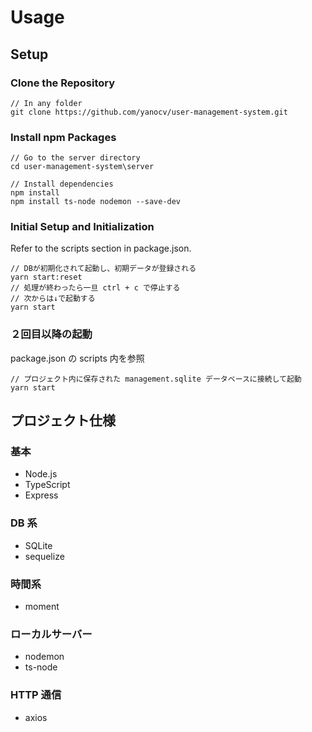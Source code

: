 # Usage

## Setup

### Clone the Repository

```
// In any folder
git clone https://github.com/yanocv/user-management-system.git
```

### Install npm Packages

```
// Go to the server directory
cd user-management-system\server

// Install dependencies
npm install
npm install ts-node nodemon --save-dev
```

### Initial Setup and Initialization

Refer to the scripts section in package.json.

```
// DBが初期化されて起動し、初期データが登録される
yarn start:reset
// 処理が終わったら一旦 ctrl + c で停止する
// 次からは↓で起動する
yarn start
```

### ２回目以降の起動

package.json の scripts 内を参照

```
// プロジェクト内に保存された management.sqlite データベースに接続して起動
yarn start
```

## プロジェクト仕様

### 基本

- Node.js
- TypeScript
- Express

### DB 系

- SQLite
- sequelize

### 時間系

- moment

### ローカルサーバー

- nodemon
- ts-node

### HTTP 通信

- axios
